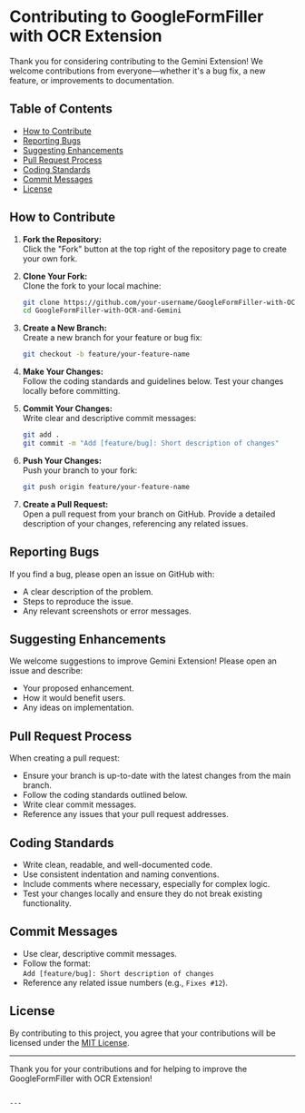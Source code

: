 
# Contributing to GoogleFormFiller with OCR Extension

Thank you for considering contributing to the Gemini Extension! We welcome contributions from everyone—whether it's a bug fix, a new feature, or improvements to documentation.

## Table of Contents

- [How to Contribute](#how-to-contribute)
- [Reporting Bugs](#reporting-bugs)
- [Suggesting Enhancements](#suggesting-enhancements)
- [Pull Request Process](#pull-request-process)
- [Coding Standards](#coding-standards)
- [Commit Messages](#commit-messages)
- [License](#license)

## How to Contribute

1. **Fork the Repository:**  
   Click the "Fork" button at the top right of the repository page to create your own fork.

2. **Clone Your Fork:**  
   Clone the fork to your local machine:
   ```bash
   git clone https://github.com/your-username/GoogleFormFiller-with-OCR-and-Gemini.git
   cd GoogleFormFiller-with-OCR-and-Gemini
   ```

3. **Create a New Branch:**  
   Create a new branch for your feature or bug fix:
   ```bash
   git checkout -b feature/your-feature-name
   ```

4. **Make Your Changes:**  
   Follow the coding standards and guidelines below. Test your changes locally before committing.

5. **Commit Your Changes:**  
   Write clear and descriptive commit messages:
   ```bash
   git add .
   git commit -m "Add [feature/bug]: Short description of changes"
   ```

6. **Push Your Changes:**  
   Push your branch to your fork:
   ```bash
   git push origin feature/your-feature-name
   ```

7. **Create a Pull Request:**  
   Open a pull request from your branch on GitHub. Provide a detailed description of your changes, referencing any related issues.

## Reporting Bugs

If you find a bug, please open an issue on GitHub with:
- A clear description of the problem.
- Steps to reproduce the issue.
- Any relevant screenshots or error messages.

## Suggesting Enhancements

We welcome suggestions to improve Gemini Extension! Please open an issue and describe:
- Your proposed enhancement.
- How it would benefit users.
- Any ideas on implementation.

## Pull Request Process

When creating a pull request:
- Ensure your branch is up-to-date with the latest changes from the main branch.
- Follow the coding standards outlined below.
- Write clear commit messages.
- Reference any issues that your pull request addresses.

## Coding Standards

- Write clean, readable, and well-documented code.
- Use consistent indentation and naming conventions.
- Include comments where necessary, especially for complex logic.
- Test your changes locally and ensure they do not break existing functionality.

## Commit Messages

- Use clear, descriptive commit messages.
- Follow the format:  
  `Add [feature/bug]: Short description of changes`
- Reference any related issue numbers (e.g., `Fixes #12`).

## License

By contributing to this project, you agree that your contributions will be licensed under the [MIT License](LICENSE).

---

Thank you for your contributions and for helping to improve the GoogleFormFiller with OCR Extension!
```

---
